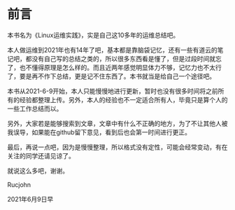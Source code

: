 # 前言

本书名为《Linux运维实践》，实是自己这10多年的运维总结吧。

本人做运维到2021年也有14年了吧，基本都是靠脑袋记忆，还有一些有道云的笔记吧，都没有自己写的总结之类的，所以很多东西看是懂了，但是过段时间就忘了，也不懂得原理是怎么样的。而且近两年感觉明显体力不够，记忆力也不太行了，要是再不作下总结，更是记不住东西了。本书就当是给自己一个途径吧。

本书从2021-6-9开始，本人只能慢慢地进行更新，暂时也没有很多时间将之前所有的经验都整理上传。另外，本人的经验也不一定适合所有人，毕竟只是算个人的一些工作总结而以。

另外，大家若是能够搜索到文章，文章中有什么不正确的地方，为了不让其他人被我误导，如果能在github留下意见，看到后也会第一时间进行更正。

最后，再说一点吧，因为是慢慢整理，所以格式没有定性，可能会经常变动，有在关注的同学还请见谅了。

就说这么多吧，谢谢。

<right>Rucjohn</right>

<right>2021年6月9日早</right>
